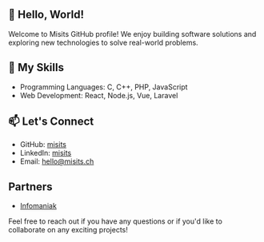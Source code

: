 ## 👋 Hello, World!

Welcome to Misits GitHub profile! We enjoy building software solutions and exploring new technologies to solve real-world problems.

## 🚀 My Skills

- Programming Languages: C, C++, PHP, JavaScript
- Web Development: React, Node.js, Vue, Laravel

## 📫 Let's Connect

- GitHub: [misits](https://github.com/misits)
- LinkedIn: [misits](https://www.linkedin.com/company/misits)
- Email: [hello@misits.ch](hello@misits.ch)

## Partners
- [Infomaniak](https://www.infomaniak.com/goto/fr/home?utm_term=664daa56ccbad)

Feel free to reach out if you have any questions or if you'd like to collaborate on any exciting projects!
